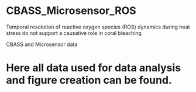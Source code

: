 # CBASS_Microsensor_ROS
Temporal resolution of reactive oxygen species (ROS) dynamics during heat stress do not support a causative role in coral bleaching

CBASS and Microsensor data
# Here all data used for data analysis and figure creation can be found.
